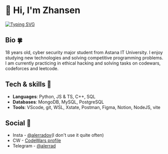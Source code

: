 # 👋 Hi, I'm Zhansen

[![Typing SVG](https://readme-typing-svg.demolab.com?font=Montserrat&weight=600&size=25&pause=700&color=F7EE2D&width=600&lines=a+CS+student+👨🏻‍🎓;a+graphic+designer+🎨;a+software+developer+👨🏻‍💻;a+problem+solver+✏️)](https://git.io/typing-svg)

## Bio 🍀
18 years old, cyber security major student from Astana IT University. I enjoy studying new technologies and solving competitive programming problems. I am currently practicing in ethical hacking and solving tasks on codewars, codeforces and leetcode.


## Tech & skills 💼
 - __Languages__: Python, JS & TS, C++, SQL
 - __Databases__: MongoDB, MySQL, PostgreSQL
 - __Tools__: VScode, git, WSL, Xstate, Postman, Figma, Notion, NodeJS, vite

## Social 🔗
 - Insta - [@alerradov](https://instagram.com/alerradov)(I don't use it quite often)
 - CW - [CodeWars profile](https://www.codewars.com/users/alerrad)
 - Telegram - [@alerrad](https://t.me/Alerrad)
